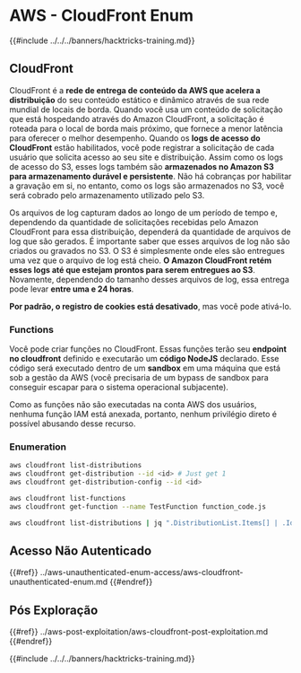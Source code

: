 # AWS - CloudFront Enum

{{#include ../../../banners/hacktricks-training.md}}

## CloudFront

CloudFront é a **rede de entrega de conteúdo da AWS que acelera a distribuição** do seu conteúdo estático e dinâmico através de sua rede mundial de locais de borda. Quando você usa um conteúdo de solicitação que está hospedando através do Amazon CloudFront, a solicitação é roteada para o local de borda mais próximo, que fornece a menor latência para oferecer o melhor desempenho. Quando os **logs de acesso do CloudFront** estão habilitados, você pode registrar a solicitação de cada usuário que solicita acesso ao seu site e distribuição. Assim como os logs de acesso do S3, esses logs também são **armazenados no Amazon S3 para armazenamento durável e persistente**. Não há cobranças por habilitar a gravação em si, no entanto, como os logs são armazenados no S3, você será cobrado pelo armazenamento utilizado pelo S3.

Os arquivos de log capturam dados ao longo de um período de tempo e, dependendo da quantidade de solicitações recebidas pelo Amazon CloudFront para essa distribuição, dependerá da quantidade de arquivos de log que são gerados. É importante saber que esses arquivos de log não são criados ou gravados no S3. O S3 é simplesmente onde eles são entregues uma vez que o arquivo de log está cheio. **O Amazon CloudFront retém esses logs até que estejam prontos para serem entregues ao S3**. Novamente, dependendo do tamanho desses arquivos de log, essa entrega pode levar **entre uma e 24 horas**.

**Por padrão, o registro de cookies está desativado**, mas você pode ativá-lo.

### Functions

Você pode criar funções no CloudFront. Essas funções terão seu **endpoint no cloudfront** definido e executarão um **código NodeJS** declarado. Esse código será executado dentro de um **sandbox** em uma máquina que está sob a gestão da AWS (você precisaria de um bypass de sandbox para conseguir escapar para o sistema operacional subjacente).

Como as funções não são executadas na conta AWS dos usuários, nenhuma função IAM está anexada, portanto, nenhum privilégio direto é possível abusando desse recurso.

### Enumeration
```bash
aws cloudfront list-distributions
aws cloudfront get-distribution --id <id> # Just get 1
aws cloudfront get-distribution-config --id <id>

aws cloudfront list-functions
aws cloudfront get-function --name TestFunction function_code.js

aws cloudfront list-distributions | jq ".DistributionList.Items[] | .Id, .Origins.Items[].Id, .Origins.Items[].DomainName, .AliasICPRecordals[].CNAME"
```
## Acesso Não Autenticado

{{#ref}}
../aws-unauthenticated-enum-access/aws-cloudfront-unauthenticated-enum.md
{{#endref}}

## Pós Exploração

{{#ref}}
../aws-post-exploitation/aws-cloudfront-post-exploitation.md
{{#endref}}

{{#include ../../../banners/hacktricks-training.md}}
